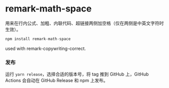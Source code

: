 # remark-math-space

用来在行内公式、加粗、内联代码、超链接两侧加空格（仅在两侧是中英文字符时生效）。

```js
npm install remark-math-space
```

used with remark-copywriting-correct.


### 发布

运行 `yarn release`，选择合适的版本号，将 tag 推到 GitHub 上，GitHub Actions 会自动在 GitHub Release 和 npm 上发布。
